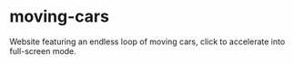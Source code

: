 # moving-cars
Website featuring an endless loop of moving cars, click to accelerate into full-screen mode.
